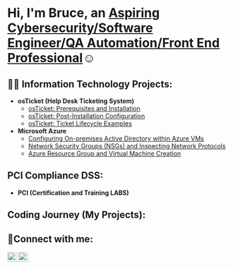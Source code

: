 <h1>Hi, I'm Bruce, an <a href="https://www.linkedin.com/in/bruce-chatman-30b9ab262/">Aspiring Cybersecurity/Software Engineer/QA Automation/Front End Professional</a>☺</h1>

<h2>👨‍💻 Information Technology Projects:</h2>

- <b>osTicket (Help Desk Ticketing System)</b>
  - [osTicket: Prerequisites and Installation](https://github.com/BRChatman/osticket-prereqs)
  - [osTicket: Post-Installation Configuration](https://github.com/BRChatman/post-install-config)
  - [osTicket: Ticket Lifecycle Examples](https://github.com/BRChatman/ticket-lifecycle)
- <b>Microsoft Azure</b>
  - [Configuring On-premises Active Directory within Azure VMs](https://github.com/BRChatman/configure-ad)
  - [Network Security Groups (NSGs) and Inspecting Network Protocols](https://github.com/BRChatman/azure-network-protocols)
  - [Azure Resource Group and Virtual Machine Creation](https://github.com/BRChatman/Azure---Resource-Group-and-Virtual-Machine-Creation/tree/main)

 <h2>    PCI Compliance DSS:</h2>

 - <b>PCI (Certification and Training LABS)</b>

 <h2>    Coding Journey (My Projects):</h2>

 
<h2>🤳Connect with me:</h2>


[<img align="left" alt="Bruce | LinkedIn" width="22px" src="https://cdn.jsdelivr.net/npm/simple-icons@v3/icons/linkedin.svg" />][linkedin]
[<img align="left" alt="Bruce | Instagram" width="22px" src="https://cdn.jsdelivr.net/npm/simple-icons@v3/icons/instagram.svg" />][Instagram]


[linkedin]: https://linkedin.com/in/bruce-chatman-30b9ab262/
[instagram]: https://www.instagram.com/adventdreamz/
